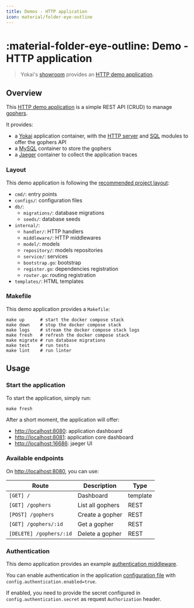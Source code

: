 ```yaml
---
title: Demos - HTTP application
icon: material/folder-eye-outline
---
```


# :material-folder-eye-outline: Demo - HTTP application

> Yokai's [showroom](https://github.com/ankorstore/yokai-showroom) provides an [HTTP demo application](https://github.com/ankorstore/yokai-showroom/tree/main/http-demo).

## Overview

This [HTTP demo application](https://github.com/ankorstore/yokai-showroom/tree/main/http-demo) is a simple REST API (CRUD) to manage [gophers](https://go.dev/blog/gopher).

It provides:

- a [Yokai](https://github.com/ankorstore/yokai) application container, with the [HTTP server](../modules/fxhttpserver.md) and [SQL](../modules/fxsql.md) modules to offer the gophers API
- a [MySQL](https://www.mysql.com/) container to store the gophers
- a [Jaeger](https://www.jaegertracing.io/) container to collect the application traces

### Layout

This demo application is following the [recommended project layout](https://go.dev/doc/modules/layout#server-project):

- `cmd/`: entry points
- `configs/`: configuration files
- `db/`:
  - `migrations/`: database migrations
  - `seeds/`: database seeds
- `internal/`:
  - `handler/`: HTTP handlers
  - `middleware/`: HTTP middlewares
  - `model/`: models
  - `repository/`: models repositories
  - `service/`: services
  - `bootstrap.go`: bootstrap
  - `register.go`: dependencies registration
  - `router.go`: routing registration
- `templates/`: HTML templates

### Makefile

This demo application provides a `Makefile`:

```
make up      # start the docker compose stack
make down    # stop the docker compose stack
make logs    # stream the docker compose stack logs
make fresh   # refresh the docker compose stack
make migrate # run database migrations
make test    # run tests
make lint    # run linter
```

## Usage

### Start the application

To start the application, simply run:

```shell
make fresh
```

After a short moment, the application will offer:

- [http://localhost:8080](http://localhost:8080): application dashboard
- [http://localhost:8081](http://localhost:8081): application core dashboard
- [http://localhost:16686](http://localhost:16686): jaeger UI

### Available endpoints

On [http://localhost:8080](http://localhost:8080), you can use:

| Route                   | Description      | Type     |
|-------------------------|------------------|----------|
| `[GET] /`               | Dashboard        | template |
| `[GET] /gophers`        | List all gophers | REST     |
| `[POST] /gophers`       | Create a gopher  | REST     |
| `[GET] /gophers/:id`    | Get a gopher     | REST     |
| `[DELETE] /gophers/:id` | Delete a gopher  | REST     |

### Authentication

This demo application provides an example [authentication middleware](https://github.com/ankorstore/yokai-showroom/blob/main/http-demo/internal/middleware/authentication.go).

You can enable authentication in the application [configuration file](https://github.com/ankorstore/yokai-showroom/blob/main/http-demo/configs/config.yaml) with `config.authentication.enabled=true`.

If enabled, you need to provide the secret configured in `config.authentication.secret` as request `Authorization` header.
